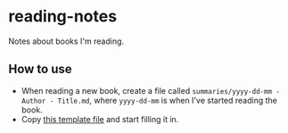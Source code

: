 # reading-notes

Notes about books I'm reading.

## How to use

- When reading a new book, create a file called `summaries/yyyy-dd-mm - Author - Title.md`, where `yyyy-dd-mm` is when I've started reading the book.
- Copy [this template file](template-v1.md) and start filling it in.
